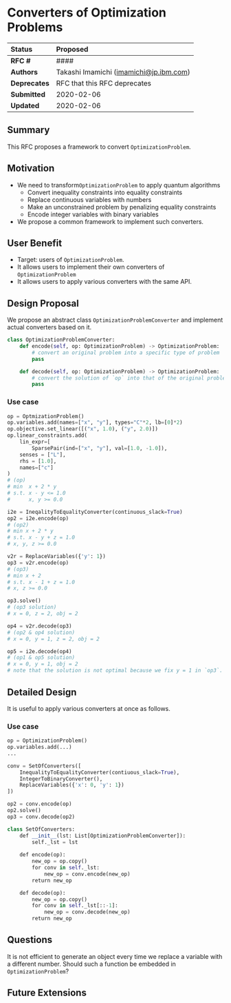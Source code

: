 # Converters of Optimization Problems

| **Status**     | **Proposed**                           |
|:-------------- |:-------------------------------------- |
| **RFC #**      | ####                                   |
| **Authors**    | Takashi Imamichi (imamichi@jp.ibm.com) |
| **Deprecates** | RFC that this RFC deprecates           |
| **Submitted**  | 2020-02-06                             |
| **Updated**    | 2020-02-06                             |

## Summary

This RFC proposes a framework to convert `OptimizationProblem`.

## Motivation

- We need to transform`OptimizationProblem` to apply quantum algorithms
  - Convert inequality constraints into equality constraints
  - Replace continuous variables with numbers
  - Make an unconstrained problem by penalizing equality constraints
  - Encode integer variables with binary variables
- We propose a common framework to implement such converters.

## User Benefit

- Target: users of `OptimizationProblem`.
- It allows users to implement their own converters of `OptimizationProblem`
- It allows users to apply various converters with the same API.

## Design Proposal

We propose an abstract class `OptimizationProblemConverter` and implement actual converters based on it.

```python
class OptimizationProblemConverter:
    def encode(self, op: OptimizationProblem) -> OptimizationProblem:
        # convert an original problem into a specific type of problem
        pass

    def decode(self, op: OptimizationProblem) -> OptimizationProblem:
        # convert the solution of `op` into that of the original problem
        pass
```

### Use case

```python
op = OptmizationProblem()
op.variables.add(names=["x", "y"], types="C"*2, lb=[0]*2)
op.objective.set_linear([("x", 1.0), ("y", 2.0)])
op.linear_constraints.add(
    lin_expr=[
        SparsePair(ind=["x", "y"], val=[1.0, -1.0]),
    senses = ["L"],
    rhs = [1.0],
    names=["c"]
)
# (op)
# min  x + 2 * y
# s.t. x - y <= 1.0
#      x, y >= 0.0

i2e = IneqalityToEqualityConverter(continuous_slack=True)
op2 = i2e.encode(op)
# (op2)
# min x + 2 * y
# s.t. x - y + z = 1.0
# x, y, z >= 0.0

v2r = ReplaceVariables({'y': 1})
op3 = v2r.encode(op)
# (op3)
# min x + 2
# s.t. x - 1 + z = 1.0
# x, z >= 0.0

op3.solve()
# (op3 solution)
# x = 0, z = 2, obj = 2

op4 = v2r.decode(op3)
# (op2 & op4 solution)
# x = 0, y = 1, z = 2, obj = 2

op5 = i2e.decode(op4)
# (op1 & op5 solution)
# x = 0, y = 1, obj = 2
# note that the solution is not optimal because we fix y = 1 in `op3`.
```

## Detailed Design

It is useful to apply various converters at once as follows.

### Use case

```python
op = OptimizationProblem()
op.variables.add(...)
...

conv = SetOfConverters([
    InequalityToEqualityConverter(contiuous_slack=True),
    IntegerToBinaryConverter(),
    ReplaceVariables({'x': 0, 'y': 1})
])

op2 = conv.encode(op)
op2.solve()
op3 = conv.decode(op2)
```

```python
class SetOfConverters:
    def __init__(lst: List[OptimizationProblemConverter]):
        self._lst = lst
    
    def encode(op):
        new_op = op.copy()
        for conv in self._lst:
            new_op = conv.encode(new_op)
        return new_op

    def decode(op):
        new_op = op.copy()
        for conv in self._lst[::-1]:
            new_op = conv.decode(new_op)
        return new_op
```



## Questions

It is not efficient to generate an object every time we replace a variable with a different number. Should such a function be embedded in `OptimizationProblem`?

## Future Extensions


